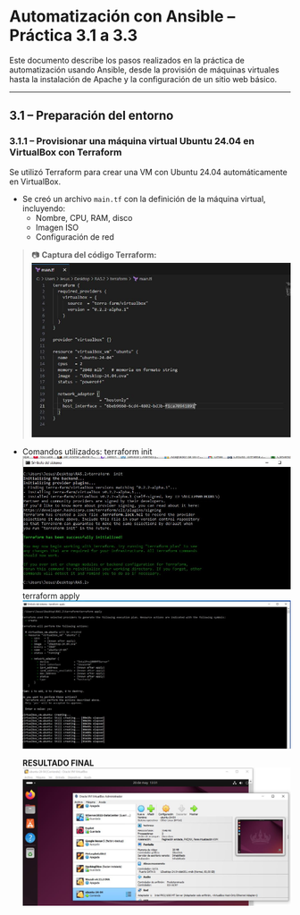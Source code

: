# Automatización con Ansible – Práctica 3.1 a 3.3

Este documento describe los pasos realizados en la práctica de automatización usando Ansible, desde la provisión de máquinas virtuales hasta la instalación de Apache y la configuración de un sitio web básico.

---

## 3.1 – Preparación del entorno

### 3.1.1 – Provisionar una máquina virtual Ubuntu 24.04 en VirtualBox con Terraform

Se utilizó Terraform para crear una VM con Ubuntu 24.04 automáticamente en VirtualBox.

- Se creó un archivo `main.tf` con la definición de la máquina virtual, incluyendo:
  - Nombre, CPU, RAM, disco
  - Imagen ISO
  - Configuración de red

> 📷 **Captura del código Terraform:**
> ![](3.1-Capturas/maintf.JPG)
- Comandos utilizados:
  terraform init
  ![](3.1-Capturas/terraforminit.JPG)
  terraform apply
  ![](3.1-Capturas/terraformapply.JPG)

  **RESULTADO FINAL**
  ![](3.1-Capturas/terrafuncionando.JPG)